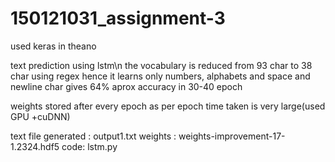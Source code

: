 # 150121031_assignment-3

used keras in theano

text prediction using lstm\n
the vocabulary is reduced from 93 char to 38 char using regex
hence it learns only numbers, alphabets and space and newline char
gives 64% aprox accuracy in 30-40 epoch

weights stored after every epoch as per epoch time taken is very large(used GPU +cuDNN)

text file generated : output1.txt
weights : weights-improvement-17-1.2324.hdf5
code: lstm.py
